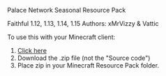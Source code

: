 Palace Network Seasonal Resource Pack

Faithful 1.12, 1.13, 1.14, 1.15
Authors: xMrVizzy & Vattic

To use this with your Minecraft client:

1. [Click here](https://github.com/ThePalaceMC/SeasonalResourcePack/releases/latest)
2. Download the .zip file (not the "Source code")
3. Place zip in your Minecraft Resource Pack folder.
